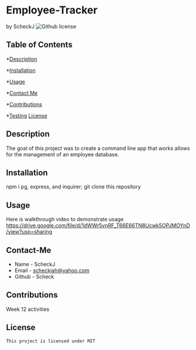# Employee-Tracker
by ScheckJ
![Github license](https://img.shields.io/badge/license-MIT-blue.svg)

## Table of Contents

*[Description](#description)

*[Installation](#installation)

*[Usage](#usage)

*[Contact Me](#contact-me)

*[Contributions](#contributions)

*[Testing](#testing)
[License](#license)
## Description
The goal of this project was to create a command line app that works allows for the management of an employee database.
## Installation
npm i pg, express, and inquirer; git clone this repository
## Usage
Here is walkthrough video to demonstrate usage https://drive.google.com/file/d/1dWWr5vnRF_T66E66TN8Ucwk5OPJMOYnD/view?usp=sharing
## Contact-Me
* Name - ScheckJ
* Email - scheckjah@yahoo.com
* Github - Scheck
## Contributions
Week 12 activities

## License 
    
    This project is licensed under MIT
